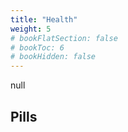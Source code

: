 ```yaml
---
title: "Health"
weight: 5
# bookFlatSection: false
# bookToc: 6
# bookHidden: false
---
```


null

## Pills
